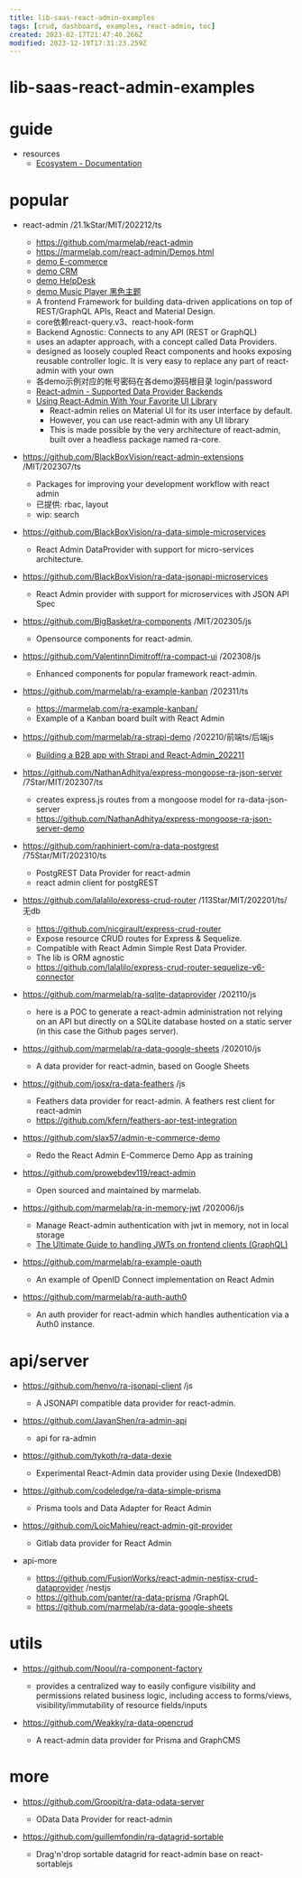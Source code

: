 ```yaml
---
title: lib-saas-react-admin-examples
tags: [crud, dashboard, examples, react-admin, toc]
created: 2023-02-17T21:47:40.266Z
modified: 2023-12-19T17:31:23.259Z
---
```


# lib-saas-react-admin-examples

# guide

- resources
  - [Ecosystem - Documentation](https://marmelab.com/react-admin/Ecosystem.html)
# popular
- react-admin /21.1kStar/MIT/202212/ts
  - https://github.com/marmelab/react-admin
  - https://marmelab.com/react-admin/Demos.html
  - [demo E-commerce](https://marmelab.com/react-admin-demo/)
  - [demo CRM](https://marmelab.com/react-admin-crm/)
  - [demo HelpDesk](https://marmelab.com/react-admin-helpdesk/)
  - [demo Music Player 黑色主题](https://demo.navidrome.org/app/)
  - A frontend Framework for building data-driven applications on top of REST/GraphQL APIs, React and Material Design.
  - core依赖react-query.v3、react-hook-form
  - Backend Agnostic: Connects to any API (REST or GraphQL)
  - uses an adapter approach, with a concept called Data Providers.
  - designed as loosely coupled React components and hooks exposing reusable controller logic. It is very easy to replace any part of react-admin with your own
  - 各demo示例对应的帐号密码在各demo源码根目录 login/password
  - [React-admin - Supported Data Provider Backends](https://marmelab.com/react-admin/DataProviderList.html)
  - [Using React-Admin With Your Favorite UI Library](https://marmelab.com/blog/2023/11/28/using-react-admin-with-your-favorite-ui-library.html)
    - React-admin relies on Material UI for its user interface by default. 
    - However, you can use react-admin with any UI library
    - This is made possible by the very architecture of react-admin, built over a headless package named ra-core.

- https://github.com/BlackBoxVision/react-admin-extensions /MIT/202307/ts
  - Packages for improving your development workflow with react admin
  - 已提供: rbac, layout
  - wip: search
- https://github.com/BlackBoxVision/ra-data-simple-microservices
  - React Admin DataProvider with support for micro-services architecture.
- https://github.com/BlackBoxVision/ra-data-jsonapi-microservices
  - React Admin provider with support for microservices with JSON API Spec

- https://github.com/BigBasket/ra-components /MIT/202305/js
  - Opensource components for react-admin.

- https://github.com/ValentinnDimitroff/ra-compact-ui /202308/js
  - Enhanced components for popular framework react-admin.

- https://github.com/marmelab/ra-example-kanban /202311/ts
  - https://marmelab.com/ra-example-kanban/
  - Example of a Kanban board built with React Admin

- https://github.com/marmelab/ra-strapi-demo /202210/前端ts/后端js
  - [Building a B2B app with Strapi and React-Admin_202211](https://marmelab.com/blog/2022/11/28/building-a-crud-app-with-strapi-and-react-admin.html)

- https://github.com/NathanAdhitya/express-mongoose-ra-json-server /7Star/MIT/202307/ts
  - creates express.js routes from a mongoose model for ra-data-json-server
  - https://github.com/NathanAdhitya/express-mongoose-ra-json-server-demo

- https://github.com/raphiniert-com/ra-data-postgrest /75Star/MIT/202310/ts
  - PostgREST Data Provider for react-admin
  - react admin client for postgREST

- https://github.com/lalalilo/express-crud-router /113Star/MIT/202201/ts/无db
  - https://github.com/nicgirault/express-crud-router
  - Expose resource CRUD routes for Express & Sequelize. 
  - Compatible with React Admin Simple Rest Data Provider. 
  - The lib is ORM agnostic
  - https://github.com/lalalilo/express-crud-router-sequelize-v6-connector

- https://github.com/marmelab/ra-sqlite-dataprovider /202110/js
  - here is a POC to generate a react-admin administration not relying on an API but directly on a SQLite database hosted on a static server (in this case the Github pages server).

- https://github.com/marmelab/ra-data-google-sheets /202010/js
  - A data provider for react-admin, based on Google Sheets

- https://github.com/josx/ra-data-feathers /js
  - Feathers data provider for react-admin. A feathers rest client for react-admin
  - https://github.com/kfern/feathers-aor-test-integration

- https://github.com/slax57/admin-e-commerce-demo
  - Redo the React Admin E-Commerce Demo App as training

- https://github.com/prowebdev119/react-admin
  - Open sourced and maintained by marmelab.

- https://github.com/marmelab/ra-in-memory-jwt /202006/js
  - Manage React-admin authentication with jwt in memory, not in local storage
  - [The Ultimate Guide to handling JWTs on frontend clients (GraphQL)](https://hasura.io/blog/best-practices-of-using-jwt-with-graphql/)

- https://github.com/marmelab/ra-example-oauth
  - An example of OpenID Connect implementation on React Admin
- https://github.com/marmelab/ra-auth-auth0
  - An auth provider for react-admin which handles authentication via a Auth0 instance.
# api/server
- https://github.com/henvo/ra-jsonapi-client /js
  - A JSONAPI compatible data provider for react-admin.

- https://github.com/JavanShen/ra-admin-api
  - api for ra-admin

- https://github.com/tykoth/ra-data-dexie
  - Experimental React-Admin data provider using Dexie (IndexedDB)

- https://github.com/codeledge/ra-data-simple-prisma
  - Prisma tools and Data Adapter for React Admin

- https://github.com/LoicMahieu/react-admin-git-provider
  - Gitlab data provider for React Admin

- api-more
  - https://github.com/FusionWorks/react-admin-nestjsx-crud-dataprovider /nestjs
  - https://github.com/panter/ra-data-prisma /GraphQL
  - https://github.com/marmelab/ra-data-google-sheets
# utils
- https://github.com/Nooul/ra-component-factory
  - provides a centralized way to easily configure visibility and permissions related business logic, including access to forms/views, visibility/immutability of resource fields/inputs

- https://github.com/Weakky/ra-data-opencrud
  - A react-admin data provider for Prisma and GraphCMS
# more
- https://github.com/Groopit/ra-data-odata-server
  - OData Data Provider for react-admin

- https://github.com/guillemfondin/ra-datagrid-sortable
  - Drag'n'drop sortable datagrid for react-admin base on react-sortablejs
